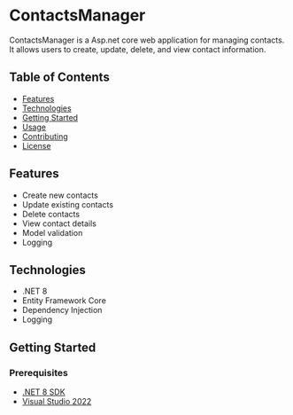 # ContactsManager

ContactsManager is a Asp.net core web application for managing contacts. It allows users to create, update, delete, and view contact information.

## Table of Contents

- [Features](#features)
- [Technologies](#technologies)
- [Getting Started](#getting-started)
- [Usage](#usage)
- [Contributing](#contributing)
- [License](#license)

## Features

- Create new contacts
- Update existing contacts
- Delete contacts
- View contact details
- Model validation
- Logging

## Technologies

- .NET 8
- Entity Framework Core
- Dependency Injection
- Logging

## Getting Started

### Prerequisites

- [.NET 8 SDK](https://dotnet.microsoft.com/download/dotnet/8.0)
- [Visual Studio 2022](https://visualstudio.microsoft.com/vs/)


    
